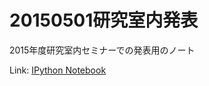 # 20150501研究室内発表

2015年度研究室内セミナーでの発表用のノート

Link: [IPython Notebook](http://nbviewer.ipython.org/github/ssh0/20150501-/blob/master/20150501研究室内発表.ipynb)
